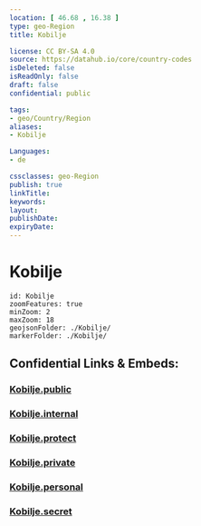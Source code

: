 ```yaml
---
location: [ 46.68 , 16.38 ] 
type: geo-Region
title: Kobilje

license: CC BY-SA 4.0
source: https://datahub.io/core/country-codes
isDeleted: false
isReadOnly: false
draft: false
confidential: public

tags:
- geo/Country/Region
aliases:
- Kobilje

Languages:
- de

cssclasses: geo-Region
publish: true
linkTitle: 
keywords: 
layout: 
publishDate: 
expiryDate: 
---
```


# Kobilje

```leaflet
id: Kobilje
zoomFeatures: true 
minZoom: 2 
maxZoom: 18
geojsonFolder: ./Kobilje/
markerFolder: ./Kobilje/
```


## Confidential Links & Embeds: 

### [Kobilje.public](/_public/\Earth\Continent\Europe\Europe~Central\Slovenia\Regions~Slovenia\Pomurska\counties~PomurskaKobilje.public.md) 

### [Kobilje.internal](/_internal/\Earth\Continent\Europe\Europe~Central\Slovenia\Regions~Slovenia\Pomurska\counties~PomurskaKobilje.internal.md) 

### [Kobilje.protect](/_protect/\Earth\Continent\Europe\Europe~Central\Slovenia\Regions~Slovenia\Pomurska\counties~PomurskaKobilje.protect.md) 

### [Kobilje.private](/_private/\Earth\Continent\Europe\Europe~Central\Slovenia\Regions~Slovenia\Pomurska\counties~PomurskaKobilje.private.md) 

### [Kobilje.personal](/_personal/\Earth\Continent\Europe\Europe~Central\Slovenia\Regions~Slovenia\Pomurska\counties~PomurskaKobilje.personal.md) 

### [Kobilje.secret](/_secret/\Earth\Continent\Europe\Europe~Central\Slovenia\Regions~Slovenia\Pomurska\counties~PomurskaKobilje.secret.md)

